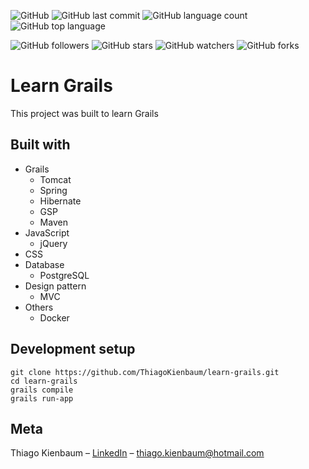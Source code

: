 ![GitHub](https://img.shields.io/github/license/ThiagoKienbaum/learn-grails)
![GitHub last commit](https://img.shields.io/github/last-commit/ThiagoKienbaum/learn-grails)
![GitHub language count](https://img.shields.io/github/languages/count/ThiagoKienbaum/learn-grails)
![GitHub top language](https://img.shields.io/github/languages/top/ThiagoKienbaum/learn-grails)


![GitHub followers](https://img.shields.io/github/followers/ThiagoKienbaum?label=Follow&style=social)
![GitHub stars](https://img.shields.io/github/stars/ThiagoKienbaum/learn-grails?style=social)
![GitHub watchers](https://img.shields.io/github/watchers/ThiagoKienbaum/learn-grails?style=social)
![GitHub forks](https://img.shields.io/github/forks/ThiagoKienbaum/learn-grails?style=social)


# Learn Grails

This project was built to learn Grails

## Built with
* Grails
    - Tomcat
    - Spring
    - Hibernate
    - GSP
    - Maven
* JavaScript
    - jQuery
* CSS    
* Database
    - PostgreSQL    
* Design pattern
    - MVC
* Others    
    - Docker    
    
## Development setup

```
git clone https://github.com/ThiagoKienbaum/learn-grails.git 
cd learn-grails
grails compile
grails run-app
```  
  
## Meta

Thiago Kienbaum – [LinkedIn](https://www.linkedin.com/in/thiago-kienbaum/) – thiago.kienbaum@hotmail.com